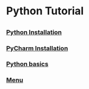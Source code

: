 # Python Tutorial
##
### [Python Installation](https://github.com/SDenn12/beginner_code/blob/main/python_download.md)
### [PyCharm Installation](https://github.com/SDenn12/beginner_code/blob/main/PyCharm%20setup.md)
### [Python basics](https://github.com/SDenn12/beginner_code/blob/main/python_variable_task.md)
### [Menu](https://github.com/SDenn12/beginner_code/blob/main/README.md)

